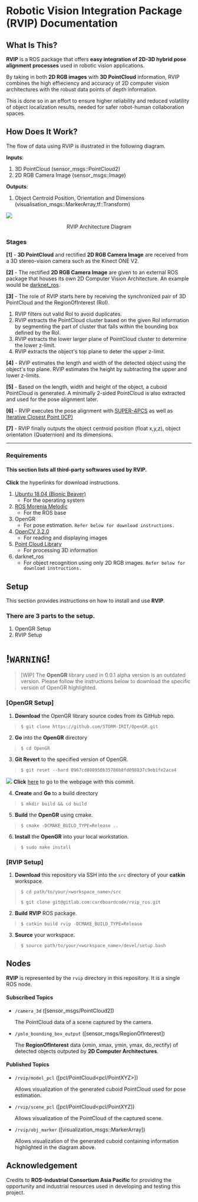 # Robotic Vision Integration Package (RVIP) Documentation

## What Is This?

**RVIP** is a ROS package that offers **easy integration of 2D-3D hybrid pose alignment processes** used in robotic vision applications.

By taking in both **2D RGB images** with **3D PointCloud** information, RVIP combines the high effieciency and accuracy of 2D computer vision architectures with the robust data points of depth information.

This is done so in an effort to ensure higher reliability and reduced volatility of object localization results, needed for safer robot-human collaboration spaces.

## How Does It Work?

The flow of data using RVIP is illustrated in the following diagram.

**Inputs**:
1. 3D PointCloud (sensor_msgs::PointCloud2)
2. 2D RGB Camera Image (sensor_msgs::Image)

**Outputs**:
1. Object Centroid Position, Orientation and Dimensions (visualisation_msgs::MarkerArray,tf::Transform)

![](rvip_architecture.jpg)
<center>RVIP Architecture Diagram</center>

### Stages
**[1]** - **3D PointCloud** and rectified **2D RGB Camera Image** are received from a 3D stereo-vision camera such as the Kinect ONE V2.

**[2]** - The rectified **2D RGB Camera Image** are given to an external ROS package that houses its own 2D Computer Vision Architecture. An example would be [darknet_ros](https://github.com/leggedrobotics/darknet_ros).

**[3]** - The role of RVIP starts here by receiving the synchronized pair of 3D PointCloud and the RegionOfInterest (RoI).
1. RVIP filters out valid RoI to avoid duplicates.
2. RVIP extracts the PointCloud cluster based on the given RoI information by segmenting the part of cluster that falls within the bounding box defined by the RoI.
3. RVIP extracts the lower larger plane of PointCloud cluster to determine the lower z-limit.
4. RVIP extracts the object's top plane to deter the upper z-limit.

**[4]** - RVIP estimates the length and width of the detected object using the object's top plane.
RVIP estimates the height by subtracting the upper and lower z-limits.

**[5]** - Based on the length, width and height of the object, a cuboid PointCloud is generated. A minimally 2-sided PointCloud is also extracted and used for the pose alignment later.

**[6]** - RVIP executes the pose alignment with [SUPER-4PCS](https://github.com/STORM-IRIT/OpenGR) as well as [Iterative Closest Point (ICP)](http://pointclouds.org/documentation/tutorials/iterative_closest_point.php)

**[7]** - RVIP finally outputs the object centroid position (float x,y,z), object orientation (Quaternion) and its dimensions.

****

### Requirements
#### This section lists all third-party softwares used by **RVIP**.

**Click** the hyperlinks for download instructions.

1. [Ubuntu 18.04 (Bionic Beaver)](https://ubuntu.com/download/desktop)
    - For the operating system
2. [ROS Morenia Melodic](http://wiki.ros.org/melodic/Installation/Ubuntu)
    - For the ROS base
3. OpenGR
    - For pose estimation. `Refer below for download instructions.`
4. [OpenCV 3.2.0](http://www.codebind.com/linux-tutorials/install-opencv-3-2-ubuntu-18-04-lts-linux/)
    - For reading and displaying images
5. [Point Cloud Library](https://askubuntu.com/questions/1134856/how-to-install-pcl-on-ubuntu-18-04)
    - For processing 3D information
6. darknet_ros
    - For object recognition using only 2D RGB images. `Refer below for download instructions.`


## Setup
This section provides instructions on how to install and use **RVIP**.

### There are **3** parts to the setup.
1. OpenGR Setup
2. RVIP Setup

# !**`WARNING`**!
> [WIP] The **OpenGR** library used in 0.0.1 alpha version is an outdated version. Please follow the instructions below to download the specific version of OpenGR highlighted.

### [OpenGR Setup]

1. **Download** the OpenGR library source codes from its GitHub repo.
> `$ git clone https://github.com/STORM-IRIT/OpenGR.git`

2. **Go** into the **OpenGR** directory
> `$ cd OpenGR`
3. **Git Revert** to the specified version of OpenGR.
> `$ git reset --hard 0967cd880950b35786b8fd098837c9eb1fe2aca4`

![](opengr_commit.png)
**Click** [here](https://github.com/STORM-IRIT/OpenGR/commit/0967cd880950b35786b8fd098837c9eb1fe2aca4) to go to the webpage with this commit.

4. **Create** and **Go** to a build directory
> `$ mkdir build && cd build`

5. **Build** the **OpenGR** using cmake.
> `$ cmake -DCMAKE_BUILD_TYPE=Release ..`

6. **Install** the **OpenGR** into your local workstation.
> `$ sudo make install`

### [RVIP Setup]

1. **Download** this repository via SSH into the `src` directory of your **catkin** workspace.
> `$ cd path/to/your/<workspace_name>/src`
>
> `$ git clone git@gitlab.com:cardboardcode/rvip_ros.git`

2. **Build** **RVIP** ROS package.
> `$ catkin build rvip -DCMAKE_BUILD_TYPE=Release`

3. **Source** your workspace.
> `$ source path/to/your/<workspace_name>/devel/setup.bash`



## Nodes
**RVIP** is represented by the `rvip` directory in this repository. It is a single ROS node.

#### Subscribed Topics

* `/camera_3d` ([sensor_msgs/PointCloud2])

    The PointCloud data of a scene captured by the camera.

* `/yolo_bounding_box_output` ([sensor_msgs/RegionOfInterest])

    The **RegionOfInterest** data (xmin, xmax, ymin, ymax, do_rectify) of detected objects outputed by **2D Computer Architectures**.

#### Published Topics

* `/rvip/model_pcl` ([pcl/PointCloud<pcl/PointXYZ>])

    Allows visualization of the generated cuboid PointCloud used for pose estimation.

* `/rvip/scene_pcl` ([pcl/PointCloud<pcl/PointXYZ])

    Allows visualization of the PointCloud of the captured scene.

* `/rvip/obj_marker` ([visualization_msgs::MarkerArray])

    Allows visualization of the generated cuboid containing information highlighted in the diagram above.

## Acknowledgement
Credits to **ROS-Industrial Consortium Asia Pacific** for providing the opportunity and industrial resources used in developing and testing this project.
